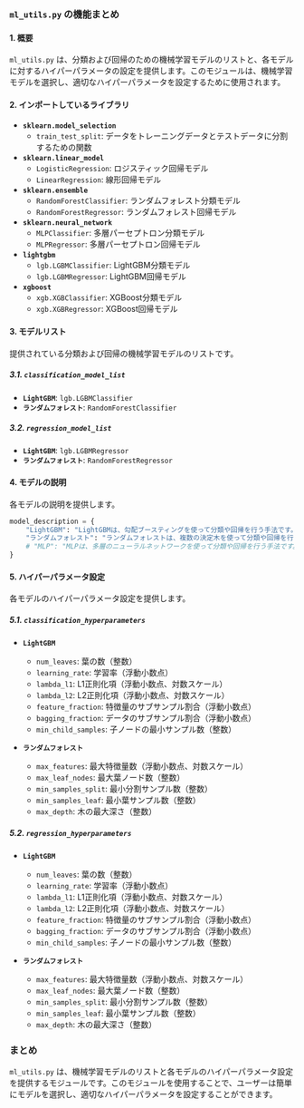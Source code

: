 ### `ml_utils.py` の機能まとめ

#### 1. 概要
`ml_utils.py` は、分類および回帰のための機械学習モデルのリストと、各モデルに対するハイパーパラメータの設定を提供します。このモジュールは、機械学習モデルを選択し、適切なハイパーパラメータを設定するために使用されます。

#### 2. インポートしているライブラリ
- **`sklearn.model_selection`**
  - `train_test_split`: データをトレーニングデータとテストデータに分割するための関数
- **`sklearn.linear_model`**
  - `LogisticRegression`: ロジスティック回帰モデル
  - `LinearRegression`: 線形回帰モデル
- **`sklearn.ensemble`**
  - `RandomForestClassifier`: ランダムフォレスト分類モデル
  - `RandomForestRegressor`: ランダムフォレスト回帰モデル
- **`sklearn.neural_network`**
  - `MLPClassifier`: 多層パーセプトロン分類モデル
  - `MLPRegressor`: 多層パーセプトロン回帰モデル
- **`lightgbm`**
  - `lgb.LGBMClassifier`: LightGBM分類モデル
  - `lgb.LGBMRegressor`: LightGBM回帰モデル
- **`xgboost`**
  - `xgb.XGBClassifier`: XGBoost分類モデル
  - `xgb.XGBRegressor`: XGBoost回帰モデル

#### 3. モデルリスト
提供されている分類および回帰の機械学習モデルのリストです。

##### 3.1. `classification_model_list`
- **`LightGBM`**: `lgb.LGBMClassifier`
- **`ランダムフォレスト`**: `RandomForestClassifier`

##### 3.2. `regression_model_list`
- **`LightGBM`**: `lgb.LGBMRegressor`
- **`ランダムフォレスト`**: `RandomForestRegressor`

#### 4. モデルの説明
各モデルの説明を提供します。

```python
model_description = {
    "LightGBM": "LightGBMは、勾配ブースティングを使って分類や回帰を行う手法です。",
    "ランダムフォレスト": "ランダムフォレストは、複数の決定木を使って分類や回帰を行う手法です。",
    # "MLP": "MLPは、多層のニューラルネットワークを使って分類や回帰を行う手法です。",
}
```

#### 5. ハイパーパラメータ設定
各モデルのハイパーパラメータ設定を提供します。

##### 5.1. `classification_hyperparameters`
- **`LightGBM`**
  - `num_leaves`: 葉の数（整数）
  - `learning_rate`: 学習率（浮動小数点）
  - `lambda_l1`: L1正則化項（浮動小数点、対数スケール）
  - `lambda_l2`: L2正則化項（浮動小数点、対数スケール）
  - `feature_fraction`: 特徴量のサブサンプル割合（浮動小数点）
  - `bagging_fraction`: データのサブサンプル割合（浮動小数点）
  - `min_child_samples`: 子ノードの最小サンプル数（整数）

- **`ランダムフォレスト`**
  - `max_features`: 最大特徴量数（浮動小数点、対数スケール）
  - `max_leaf_nodes`: 最大葉ノード数（整数）
  - `min_samples_split`: 最小分割サンプル数（整数）
  - `min_samples_leaf`: 最小葉サンプル数（整数）
  - `max_depth`: 木の最大深さ（整数）

##### 5.2. `regression_hyperparameters`
- **`LightGBM`**
  - `num_leaves`: 葉の数（整数）
  - `learning_rate`: 学習率（浮動小数点）
  - `lambda_l1`: L1正則化項（浮動小数点、対数スケール）
  - `lambda_l2`: L2正則化項（浮動小数点、対数スケール）
  - `feature_fraction`: 特徴量のサブサンプル割合（浮動小数点）
  - `bagging_fraction`: データのサブサンプル割合（浮動小数点）
  - `min_child_samples`: 子ノードの最小サンプル数（整数）

- **`ランダムフォレスト`**
  - `max_features`: 最大特徴量数（浮動小数点、対数スケール）
  - `max_leaf_nodes`: 最大葉ノード数（整数）
  - `min_samples_split`: 最小分割サンプル数（整数）
  - `min_samples_leaf`: 最小葉サンプル数（整数）
  - `max_depth`: 木の最大深さ（整数）

### まとめ
`ml_utils.py` は、機械学習モデルのリストと各モデルのハイパーパラメータ設定を提供するモジュールです。このモジュールを使用することで、ユーザーは簡単にモデルを選択し、適切なハイパーパラメータを設定することができます。